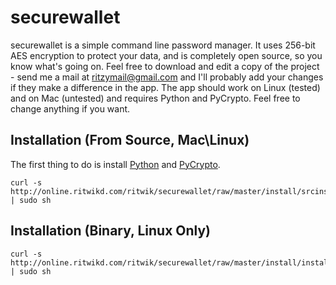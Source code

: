 securewallet
============

securewallet is a simple command line password manager. It uses 256-bit AES encryption to protect your data, and is completely open source, so you know what's going on. Feel free to download and edit a copy of the project - send me a mail at ritzymail@gmail.com and I'll probably add your changes if they make a difference in the app. The app should work on Linux (tested) and on Mac (untested) and requires Python and PyCrypto. Feel free to change anything if you want. 

Installation (From Source, Mac\Linux)
--------------------------
The first thing to do is install [Python](http://www.python.org/) and [PyCrypto](https://pypi.python.org/pypi/pycrypto/). 

 	curl -s http://online.ritwikd.com/ritwik/securewallet/raw/master/install/srcinstall.sh | sudo sh


Installation (Binary, Linux Only)
---------------------------------

 	curl -s http://online.ritwikd.com/ritwik/securewallet/raw/master/install/install.sh | sudo sh

